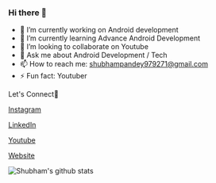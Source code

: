 ### Hi there 👋

<!--
**1902shubh/1902shubh** is a ✨ _special_ ✨ repository because its `README.md` (this file) appears on your GitHub profile.

-->

- 🔭 I’m currently working on Android development
- 🌱 I’m currently learning Advance Android Development
- 👯 I’m looking to collaborate on Youtube 
- 💬 Ask me about Android Development / Tech 
- 📫 How to reach me: shubhampandey979271@gmail.com
- ⚡ Fun fact: Youtuber

Let's Connect📌

[Instagram](https://www.instagram.com/1902shubh/)

[LinkedIn](https://www.linkedin.com/in/1902shubh/)

[Youtube](https://www.youtube.com/papayacoders) 

[Website](https://papayacoders.in/)



![Shubham's github stats](https://github-readme-stats.vercel.app/api?username=1902shubh&show_icons=true)
